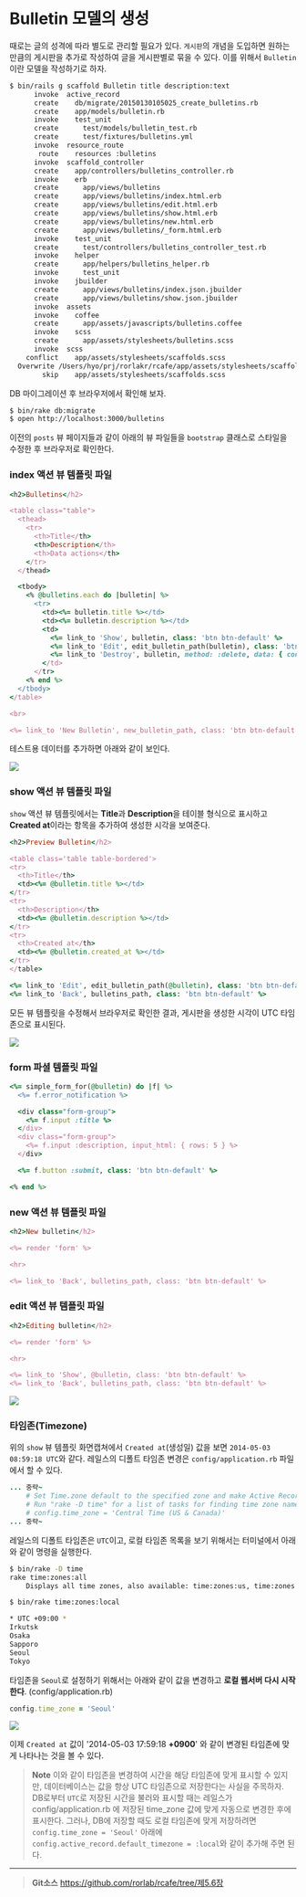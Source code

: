 # Bulletin 모델의 생성

때로는 글의 성격에 따라 별도로 관리할 필요가 있다. `게시판`의 개념을 도입하면 원하는 만큼의 게시판을 추가로 작성하여 글을 게시판별로 묶을 수 있다. 이를 위해서 `Bulletin`이란 모델을 작성하기로 하자.

```bash
$ bin/rails g scaffold Bulletin title description:text
      invoke  active_record
      create    db/migrate/20150130105025_create_bulletins.rb
      create    app/models/bulletin.rb
      invoke    test_unit
      create      test/models/bulletin_test.rb
      create      test/fixtures/bulletins.yml
      invoke  resource_route
       route    resources :bulletins
      invoke  scaffold_controller
      create    app/controllers/bulletins_controller.rb
      invoke    erb
      create      app/views/bulletins
      create      app/views/bulletins/index.html.erb
      create      app/views/bulletins/edit.html.erb
      create      app/views/bulletins/show.html.erb
      create      app/views/bulletins/new.html.erb
      create      app/views/bulletins/_form.html.erb
      invoke    test_unit
      create      test/controllers/bulletins_controller_test.rb
      invoke    helper
      create      app/helpers/bulletins_helper.rb
      invoke      test_unit
      invoke    jbuilder
      create      app/views/bulletins/index.json.jbuilder
      create      app/views/bulletins/show.json.jbuilder
      invoke  assets
      invoke    coffee
      create      app/assets/javascripts/bulletins.coffee
      invoke    scss
      create      app/assets/stylesheets/bulletins.scss
      invoke  scss
    conflict    app/assets/stylesheets/scaffolds.scss
  Overwrite /Users/hyo/prj/rorlakr/rcafe/app/assets/stylesheets/scaffolds.scss? (enter "h" for help) [Ynaqdh] n
        skip    app/assets/stylesheets/scaffolds.scss
```

DB 마이그레이션 후 브라우저에서 확인해 보자.

```bash
$ bin/rake db:migrate
$ open http://localhost:3000/bulletins
```

이전의 `posts` 뷰 페이지들과 같이 아래의 뷰 파일들을 `bootstrap` 클래스로 스타일을 수정한 후 브라우저로 확인한다.

### index 액션 뷰 템플릿 파일

```ruby
<h2>Bulletins</h2>

<table class="table">
  <thead>
    <tr>
      <th>Title</th>
      <th>Description</th>
      <th>Data actions</th>
    </tr>
  </thead>

  <tbody>
    <% @bulletins.each do |bulletin| %>
      <tr>
        <td><%= bulletin.title %></td>
        <td><%= bulletin.description %></td>
        <td>
          <%= link_to 'Show', bulletin, class: 'btn btn-default' %>
          <%= link_to 'Edit', edit_bulletin_path(bulletin), class: 'btn btn-default' %>
          <%= link_to 'Destroy', bulletin, method: :delete, data: { confirm: 'Are you sure?' }, class: 'btn btn-default' %>
        </td>
      </tr>
    <% end %>
  </tbody>
</table>

<br>

<%= link_to 'New Bulletin', new_bulletin_path, class: 'btn btn-default' %>
```

테스트용 데이터를 추가하면 아래와 같이 보인다. 

![](http://i1373.photobucket.com/albums/ag392/rorlab/Photobucket%20Desktop%20-%20RORLAB/rcafe/2015-01-30_19-56-42_zps9e0fd7c0.png)

### show 액션 뷰 템플릿 파일

`show` 액션 뷰 템플릿에서는 **Title**과 **Description**을 테이블 형식으로 표시하고 **Created at**이라는 항목을 추가하여 생성한 시각을 보여준다.

```ruby
<h2>Preview Bulletin</h2>

<table class='table table-bordered'>
<tr>
  <th>Title</th>
  <td><%= @bulletin.title %></td>
</tr>
<tr>
  <th>Description</th>
  <td><%= @bulletin.description %></td>
</tr>
<tr>
  <th>Created at</th>
  <td><%= @bulletin.created_at %></td>
</tr>
</table>

<%= link_to 'Edit', edit_bulletin_path(@bulletin), class: 'btn btn-default' %>
<%= link_to 'Back', bulletins_path, class: 'btn btn-default' %>
```

모든 뷰 템플릿을 수정해서 브라우저로 확인한 결과, 게시판을 생성한 시각이 UTC 타임존으로 표시된다.

![](http://i1373.photobucket.com/albums/ag392/rorlab/Photobucket%20Desktop%20-%20RORLAB/rcafe/2015-01-30_19-59-12_zps467a56c9.png)


### form 파셜 템플릿 파일

```ruby
<%= simple_form_for(@bulletin) do |f| %>
  <%= f.error_notification %>

  <div class="form-group">
    <%= f.input :title %>
  </div>
  <div class="form-group">
    <%= f.input :description, input_html: { rows: 5 } %>
  </div>

  <%= f.button :submit, class: 'btn btn-default' %>

<% end %>
```

### new 액션 뷰 템플릿 파일

```ruby
<h2>New bulletin</h2>

<%= render 'form' %>

<hr>

<%= link_to 'Back', bulletins_path, class: 'btn btn-default' %>
```

### edit 액션 뷰 템플릿 파일

```ruby
<h2>Editing bulletin</h2>

<%= render 'form' %>

<hr>

<%= link_to 'Show', @bulletin, class: 'btn btn-default' %>
<%= link_to 'Back', bulletins_path, class: 'btn btn-default' %>
```

![](http://i1373.photobucket.com/albums/ag392/rorlab/Photobucket%20Desktop%20-%20RORLAB/rcafe/2015-01-30_20-01-07_zps31c8eab4.png)


### 타임존(Timezone)

위의 `show` 뷰 템플릿 화면캡쳐에서 `Created at`(생성일) 값을 보면 `2014-05-03 08:59:18 UTC`와 같다. 레일스의 디폴트 타임존 변경은  `config/application.rb` 파일에서 할 수 있다.

```ruby
... 중략~
    # Set Time.zone default to the specified zone and make Active Record auto-convert to this zone.
    # Run "rake -D time" for a list of tasks for finding time zone names. Default is UTC.
    # config.time_zone = 'Central Time (US & Canada)'
... 중략~
```

레일스의 디폴트 타임존은 `UTC`이고, 로컬 타임존 목록을 보기 위해서는 터미널에서 아래와 같이 명령을 실행한다.

```bash
$ bin/rake -D time
rake time:zones:all
    Displays all time zones, also available: time:zones:us, time:zones:local -- filter with OFFSET parameter, e.g., OFFSET=-6

$ bin/rake time:zones:local

* UTC +09:00 *
Irkutsk
Osaka
Sapporo
Seoul
Tokyo
```

타임존을 `Seoul`로 설정하기 위해서는 아래와 같이 값을 변경하고 **로컬 웹서버 다시 시작한다**. (config/application.rb)

```ruby
config.time_zone = 'Seoul'
```

![](http://i1373.photobucket.com/albums/ag392/rorlab/Photobucket%20Desktop%20-%20RORLAB/rcafe/2015-01-30_20-04-37_zpsf9d968b0.png)

이제 `Created at` 값이 '2014-05-03 17:59:18 **+0900**' 와 같이 변경된 타임존에 맞게 나타나는 것을 볼 수 있다.

> **Note** 이와 같이 타임존을 변경하여 시간을 해당 타임존에 맞게 표시할 수 있지만, 데이터베이스는 값을 항상 UTC 타임존으로 저장한다는 사실을 주목하자. DB로부터 `UTC`로 저장된 시간을 불러와 표시할 때는 레일스가 config/application.rb 에 저장된 time_zone 값에 맞게 자동으로 변경한 후에 표시한다. 그러나, DB에 저장할 때도 로컬 타임존에 맞게 저장하려면 `config.time_zone = 'Seoul'` 아래에  `config.active_record.default_timezone = :local`와 같이 추가해 주면 된다.


---
> **Git소스** https://github.com/rorlab/rcafe/tree/제5.6장


